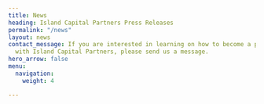 ```yaml
---
title: News
heading: Island Capital Partners Press Releases
permalink: "/news"
layout: news
contact_message: If you are interested in learning on how to become a portfolio company
  with Island Capital Partners, please send us a message.
hero_arrow: false
menu:
  navigation:
    weight: 4

---
```

